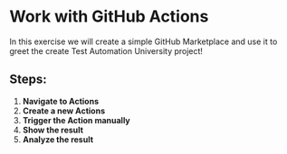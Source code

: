 # Work with GitHub Actions
In this exercise we will create a simple GitHub Marketplace and use it to greet the create Test Automation University project! 

## Steps:
1. **Navigate to Actions** <br>   
2. **Create a new Actions** <br>
3. **Trigger the Action manually** <br>
4. **Show the result** <br>
5. **Analyze the result** <br>

